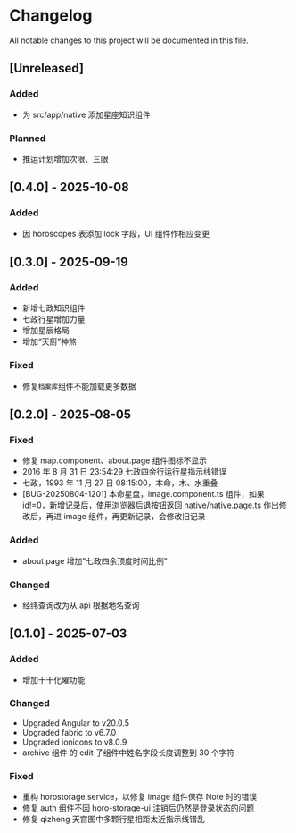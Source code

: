 # Changelog

All notable changes to this project will be documented in this file.

## [Unreleased]

### Added

- 为 src/app/native 添加星座知识组件

### Planned

- 推运计划增加次限、三限

## [0.4.0] - 2025-10-08

### Added

- 因 horoscopes 表添加 lock 字段，UI 组件作相应变更

## [0.3.0] - 2025-09-19

### Added

- 新增七政知识组件
- 七政行星增加力量
- 增加星辰格局
- 增加“天厨”神煞

### Fixed

- 修复`档案库`组件不能加载更多数据

## [0.2.0] - 2025-08-05

### Fixed

- 修复 map.component、about.page 组件图标不显示
- 2016 年 8 月 31 日 23:54:29 七政四余行运行星指示线错误
- 七政，1993 年 11 月 27 日 08:15:00，本命，木、水重叠
- [BUG-20250804-1201] 本命星盘，image.component.ts 组件，如果 id!=0，新增记录后，使用浏览器后退按钮返回 native/native.page.ts 作出修改后，再进 image 组件，再更新记录，会修改旧记录

### Added

- about.page 增加"七政四余顶度时间比例"

### Changed

- 经纬查询改为从 api 根据地名查询

## [0.1.0] - 2025-07-03

### Added

- 增加十干化曜功能

### Changed

- Upgraded Angular to v20.0.5
- Upgraded fabric to v6.7.0
- Upgraded ionicons to v8.0.9
- archive 组件 的 edit 子组件中姓名字段长度调整到 30 个字符

### Fixed

- 重构 horostorage.service，以修复 image 组件保存 Note 时的错误
- 修复 auth 组件不因 horo-storage-ui 注销后仍然是登录状态的问题
- 修复 qizheng 天宫图中多颗行星相距太近指示线错乱
